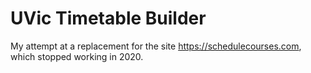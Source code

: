 # UVic Timetable Builder

My attempt at a replacement for the site https://schedulecourses.com, which stopped working in 2020.


